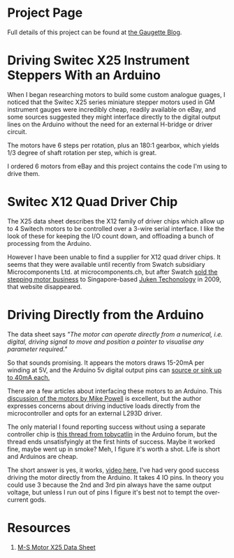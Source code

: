 Project Page
============
Full details of this project can be found at [the Gaugette Blog](http://clearwater.github.com/gaugette/).

Driving Switec X25 Instrument Steppers With an Arduino
======================================================

When I began researching motors to build some custom analogue
guages, I noticed that the Switec X25 series miniature stepper motors used
in GM instrument gauges were incredibly cheap, readily available on eBay,
and some sources suggested they might interface directly
to the digital output lines on the Arduino without the need
for an external H-bridge or driver circuit.

The motors have 6 steps per rotation, plus an 180:1 gearbox, which
yields 1/3 degree of shaft rotation per step, which is great.

I ordered 6 motors from eBay and this project contains the code
I'm using to drive them.

Switec X12 Quad Driver Chip
===========================
The X25 data sheet describes the X12 family of driver chips which allow
up to 4 Switech motors to be controlled over a 3-wire serial interface.
I like the look of these for keeping the I/O count down, and offloading
a bunch of processing from the Arduino.

However I have been unable to find a supplier for X12 quad driver chips.
It seems that they were available until recently
from Swatch subsidiary Microcomponents Ltd. at microcomponents.ch,
but after Swatch 
[sold the stepping motor business](http://www.swatchgroup.com/en/services/archive/2009/swatch_group_sale_of_microcomponents_automotive_business_activities_to_juken_technology)
to Singapore-based [Juken Techonology](http://www.jukenswisstech.com) in 2009, 
that website disappeared.

Driving Directly from the Arduino
=================================

The data sheet says 
_"The motor can operate directly from a numerical, i.e. digital, driving signal to move and position a pointer to visualise any parameter required."_

So that sounds promising.  It appears the motors draws 15-20mA per winding at 5V,
and the Arduino 5v digital output pins can
[source or sink up to 40mA each.](http://www.arduino.cc/en/Main/arduinoBoardUno)

There are a few articles about interfacing these motors to an Arduino.
This [discussion of the motors by Mike Powell](http://www.mycockpit.org/forums/content.php/355-An-Easy-Approach-to-an-Analog-Gauge) is excellent, but the author expresses concerns about driving inductive loads directly
from the microcontroller and opts for an external L293D driver.

The only material I found reporting success without using
a separate controller chip is
[this thread from tobycatlin](http://www.arduino.cc/cgi-bin/yabb2/YaBB.pl?num=1260978962)
in the Arduino forum, but the thread ends unsatisfyingly at the first hints of success.
Maybe it worked fine, maybe went up in smoke?  Meh, I figure it's worth a shot.  Life is short and Arduinos are cheap.

The short answer is yes, it works, [video here.](http://youtu.be/vwAxRk_5oXA)
I've had very good success driving the motor directly from the Arduino.
It takes 4 IO pins.  In theory you could use 3 because the 2nd and 3rd pin
always have the same output voltage, but unless I run out of pins I figure
it's best not to tempt the over-current gods.

Resources
=========

1. [M-S Motor X25 Data Sheet](http://forums.freescale.com/freescale/attachments/freescale/16BITCOMM/9620/1/X25_xxx_01_SP_E-1.pdf)











